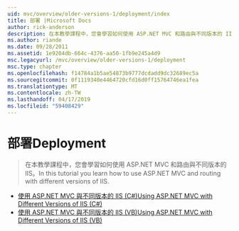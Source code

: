```yaml
---
uid: mvc/overview/older-versions-1/deployment/index
title: 部署 |Microsoft Docs
author: rick-anderson
description: 在本教學課程中，您會學習如何使用 ASP.NET MVC 和路由與不同版本的 IIS。
ms.author: riande
ms.date: 09/28/2011
ms.assetid: 1e9204db-664c-4376-aa50-1fb9e245a4d9
msc.legacyurl: /mvc/overview/older-versions-1/deployment
msc.type: chapter
ms.openlocfilehash: f14784a1b5ae54873b9777dcdadd9dc32689ec5a
ms.sourcegitcommit: 0f1119340e4464720cfd16d0ff15764746ea1fea
ms.translationtype: MT
ms.contentlocale: zh-TW
ms.lasthandoff: 04/17/2019
ms.locfileid: "59408429"
---
```

# <a name="deployment"></a><span data-ttu-id="b40ab-103">部署</span><span class="sxs-lookup"><span data-stu-id="b40ab-103">Deployment</span></span>

> <span data-ttu-id="b40ab-104">在本教學課程中，您會學習如何使用 ASP.NET MVC 和路由與不同版本的 IIS。</span><span class="sxs-lookup"><span data-stu-id="b40ab-104">In this tutorial you learn how to use ASP.NET MVC and routing with different versions of IIS.</span></span>


- [<span data-ttu-id="b40ab-105">使用 ASP.NET MVC 與不同版本的 IIS (C#)</span><span class="sxs-lookup"><span data-stu-id="b40ab-105">Using ASP.NET MVC with Different Versions of IIS (C#)</span></span>](using-asp-net-mvc-with-different-versions-of-iis-cs.md)
- [<span data-ttu-id="b40ab-106">使用 ASP.NET MVC 與不同版本的 IIS (VB)</span><span class="sxs-lookup"><span data-stu-id="b40ab-106">Using ASP.NET MVC with Different Versions of IIS (VB)</span></span>](using-asp-net-mvc-with-different-versions-of-iis-vb.md)
